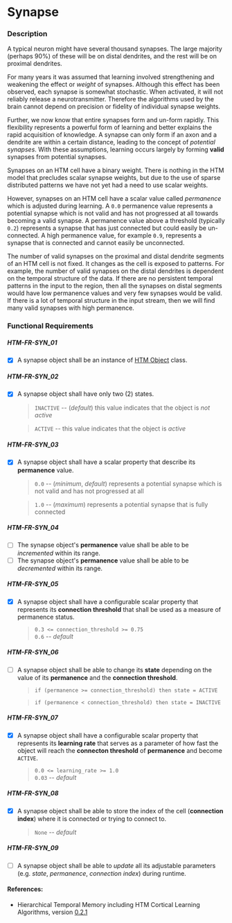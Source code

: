 
# Synapse

### Description
A typical neuron might have several thousand synapses. The large majority
(perhaps 90%) of these will be on distal dendrites, and the rest will be on proximal
dendrites.

For many years it was assumed that learning involved strengthening and weakening
the effect or *weight* of synapses. Although this effect has been observed, each
synapse is somewhat stochastic. When activated, it will not reliably release a
neurotransmitter. Therefore the algorithms used by the brain cannot depend on
precision or fidelity of individual synapse weights.

Further, we now know that entire synapses form and un-form rapidly. This
flexibility represents a powerful form of learning and better explains the rapid
acquisition of knowledge. A synapse can only form if an axon and a dendrite are
within a certain distance, leading to the concept of *potential synapses*. With these
assumptions, learning occurs largely by forming **valid** synapses from potential
synapses.

Synapses on an HTM cell have a binary weight. There is nothing in the HTM model
that precludes scalar synapse weights, but due to the use of sparse distributed
patterns we have not yet had a need to use scalar weights.

However, synapses on an HTM cell have a scalar value called *permanence* which is
adjusted during learning. A `0.0` permanence value represents a potential synapse
which is not valid and has not progressed at all towards becoming a valid synapse.
A permanence value above a threshold (typically `0.2`) represents a synapse that has
just connected but could easily be un-connected. A high permanence value, for
example `0.9`, represents a synapse that is connected and cannot easily be unconnected.

The number of valid synapses on the proximal and distal dendrite segments of an
HTM cell is not fixed. It changes as the cell is exposed to patterns. For example, the
number of valid synapses on the distal dendrites is dependent on the temporal
structure of the data. If there are no persistent temporal patterns in the input to the
region, then all the synapses on distal segments would have low permanence values
and very few synapses would be valid. If there is a lot of temporal structure in the
input stream, then we will find many valid synapses with high permanence.

### Functional Requirements

##### HTM-FR-SYN_01
- [x] A synapse object shall be an instance of [HTM Object](./req_htmobject.md) class.

##### HTM-FR-SYN_02
- [x] A synapse object shall have only two (2) states.

    > `INACTIVE` -- (*default*) this value indicates that the object is *not active*

    > `ACTIVE` -- this value indicates that the object is *active*

##### HTM-FR-SYN_03
- [x] A synapse object shall have a scalar property that describe its **permanence** value.

    > `0.0` -- (*minimum*, *default*) represents a potential synapse which is not valid and has not progressed at all

    > `1.0` -- (*maximum*) represents a potential synapse that is fully connected  

##### HTM-FR-SYN_04
- [ ] The synapse object's **permanence** value shall be able to be *incremented* within its range.
- [ ] The synapse object's **permanence** value shall be able to be *decremented* within its range.

##### HTM-FR-SYN_05
- [x] A synapse object shall have a configurable scalar property that represents its **connection threshold** that shall be used as a measure of permanence status.

    > `0.3 <= connection_threshold >= 0.75`  
    > `0.6` -- *default*

##### HTM-FR-SYN_06
- [ ] A synapse object shall be able to change its **state** depending on the value of its **permanence** and the **connection threshold**.

    > `if (permanence >= connection_threshold) then state = ACTIVE`  

    > `if (permanence < connection_threshold) then state = INACTIVE`  

##### HTM-FR-SYN_07
- [x] A synapse object shall have a configurable scalar property that represents its **learning rate** that serves as a parameter of how fast the object will reach the **connecton threshold** of **permanence** and become `ACTIVE`.

    > `0.0 <= learning_rate >= 1.0`  
    > `0.03` -- *default*

##### HTM-FR-SYN_08
- [x] A synapse object shall be able to store the index of the cell (**connection index**) where it is connected or trying to connect to.  

    > `None` -- *default*

##### HTM-FR-SYN_09
- [ ] A synapse object shall be able to *update* all its adjustable parameters (e.g. *state*, *permanence*, *connection index*) during runtime.




#### References:
* Hierarchical Temporal Memory including HTM Cortical Learning Algorithms, version [0.2.1](https://numenta.org/resources/HTM_CorticalLearningAlgorithms.pdf)
